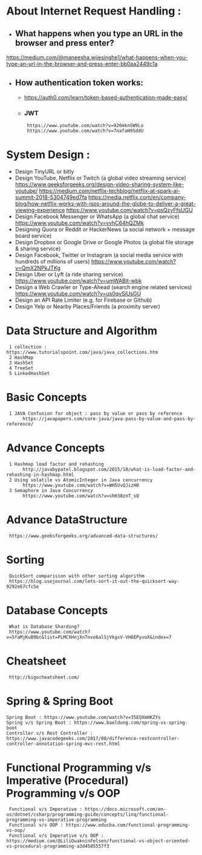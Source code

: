 

# About Internet Request Handling :

- ## What happens when you type an URL in the browser and press enter?
https://medium.com/@maneesha.wijesinghe1/what-happens-when-you-type-an-url-in-the-browser-and-press-enter-bb0aa2449c1a


- ## How authentication token works:
     - https://auth0.com/learn/token-based-authentication-made-easy/
     - ### JWT
            https://www.youtube.com/watch?v=926mknSW9Lo
            https://www.youtube.com/watch?v=7nafaH9SddU
            
           
# System Design :
- Design TinyURL or bitly 
- Design YouTube, Netflix or Twitch (a global video streaming service)
     https://www.geeksforgeeks.org/design-video-sharing-system-like-youtube/
     https://medium.com/netflix-techblog/netflix-at-spark-ai-summit-2018-5304749ed7fa
     https://media.netflix.com/en/company-blog/how-netflix-works-with-isps-around-the-globe-to-deliver-a-great-viewing-experience
     https://www.youtube.com/watch?v=psQzyFfsUGU
- Design Facebook Messenger or WhatsApp (a global chat service)
     https://www.youtube.com/watch?v=vvhC64hQZMk
- Designing Quora or Reddit or HackerNews (a social network + message board service)
- Design Dropbox or Google Drive or Google Photos (a global file storage & sharing service)
- Design Facebook, Twitter or Instagram (a social media service with hundreds of millions of users)
     https://www.youtube.com/watch?v=QmX2NPkJTKg
- Design Uber or Lyft (a ride sharing service)
     https://www.youtube.com/watch?v=umWABit-wbk
- Design a Web Crawler or Type-Ahead (search engine related services)
     https://www.youtube.com/watch?v=us0qySiUsGU
- Design an API Rate Limiter (e.g. for Firebase or Github)
- Design Yelp or Nearby Places/Friends (a proximity server)

# Data Structure and Algorithm
     1 collection : https://www.tutorialspoint.com/java/java_collections.htm
     2 HashMap
     3 HashSet
     4 TreeSet
     5 LinkedHashSet

# Basic Concepts
     1 JAVA Confusion for object : pass by value or pass by reference
          https://javapapers.com/core-java/java-pass-by-value-and-pass-by-reference/
          
# Advance Concepts
     1 Hashmap load factor and rehashing
          http://javabypatel.blogspot.com/2015/10/what-is-load-factor-and-rehashing-in-hashmap.html
     2 Using volatile vs AtomicInteger in Java concurrency 
          https://www.youtube.com/watch?v=WH5UvQJizH0
     3 Semaphore in Java Concurrency
          https://www.youtube.com/watch?v=shH38znT_sQ
          
          
# Advance DataStructure
     https://www.geeksforgeeks.org/advanced-data-structures/


# Sorting
     QuickSort comparision with other sorting algorithm
     https://blog.usejournal.com/lets-sort-it-out-the-quicksort-way-9292e67cfc5e

# Database Concepts
     What is Database Sharding?
     https://www.youtube.com/watch?v=5faMjKuB9bc&list=PLMCXHnjXnTnvo6alSjVkgxV-VH6EPyvoX&index=7

# Cheatsheet
     http://bigocheatsheet.com/

# Spring & Spring Boot
    Spring Boot : https://www.youtube.com/watch?v=35EQXmHKZYs
    Spring v/s Spring Boot : https://www.baeldung.com/spring-vs-spring-boot
    Controller v/s Rest Controller : https://www.javacodegeeks.com/2017/08/difference-restcontroller-controller-annotation-spring-mvc-rest.html
    
# Functional Programming v/s Imperative (Procedural) Programming v/s OOP
     Functional v/s Imperative : https://docs.microsoft.com/en-us/dotnet/csharp/programming-guide/concepts/linq/functional-programming-vs-imperative-programming
     Functional v/s OOP : https://www.educba.com/functional-programming-vs-oop/
     Functional v/s Imperative v/s OOP : https://medium.com/@LiliOuakninFelsen/functional-vs-object-oriented-vs-procedural-programming-a3d4585557f3
     

